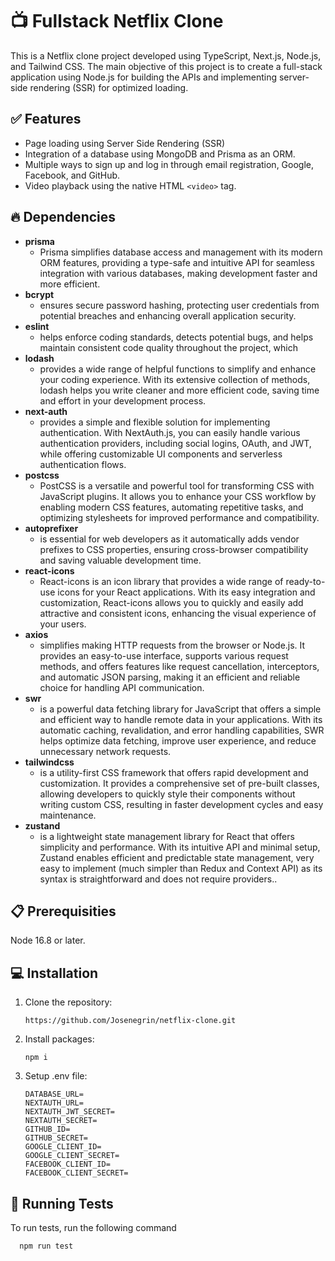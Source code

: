 
# 📺 Fullstack Netflix Clone

This is a Netflix clone project developed using TypeScript, Next.js, Node.js, and Tailwind CSS. The main objective of this project is to create a full-stack application using Node.js for building the APIs and implementing server-side rendering (SSR) for optimized loading.






## ✅ Features

- Page loading using Server Side Rendering (SSR)
- Integration of a database using MongoDB and Prisma as an ORM.
- Multiple ways to sign up and log in through email registration, Google, Facebook, and GitHub.
- Video playback using the native HTML `<video>` tag.


## 🔥 Dependencies
    
- **prisma**
    - Prisma simplifies database access and management with its modern ORM features, providing a type-safe and intuitive API for seamless integration with various databases, making development faster and more efficient.
- **bcrypt**
    - ensures secure password hashing, protecting user credentials from potential breaches and enhancing overall application security.
- **eslint**
    - helps enforce coding standards, detects potential bugs, and helps maintain consistent code quality throughout the project, which
- **lodash**
    - provides a wide range of helpful functions to simplify and enhance your coding experience. With its extensive collection of methods, lodash helps you write cleaner and more efficient code, saving time and effort in your development process.
- **next-auth**
    - provides a simple and flexible solution for implementing authentication. With NextAuth.js, you can easily handle various authentication providers, including social logins, OAuth, and JWT, while offering customizable UI components and serverless authentication flows.
- **postcss**
    - PostCSS is a versatile and powerful tool for transforming CSS with JavaScript plugins. It allows you to enhance your CSS workflow by enabling modern CSS features, automating repetitive tasks, and optimizing stylesheets for improved performance and compatibility.
- **autoprefixer**
    - is essential for web developers as it automatically adds vendor prefixes to CSS properties, ensuring cross-browser compatibility and saving valuable development time.
- **react-icons**
    - React-icons is an icon library that provides a wide range of ready-to-use icons for your React applications. With its easy integration and customization, React-icons allows you to quickly and easily add attractive and consistent icons, enhancing the visual experience of your users.
- **axios**
    - simplifies making HTTP requests from the browser or Node.js. It provides an easy-to-use interface, supports various request methods, and offers features like request cancellation, interceptors, and automatic JSON parsing, making it an efficient and reliable choice for handling API communication.
- **swr**
    - is a powerful data fetching library for JavaScript that offers a simple and efficient way to handle remote data in your applications. With its automatic caching, revalidation, and error handling capabilities, SWR helps optimize data fetching, improve user experience, and reduce unnecessary network requests.
- **tailwindcss**
    - is a utility-first CSS framework that offers rapid development and customization. It provides a comprehensive set of pre-built classes, allowing developers to quickly style their components without writing custom CSS, resulting in faster development cycles and easy maintenance.
- **zustand**
    - is a lightweight state management library for React that offers simplicity and performance. With its intuitive API and minimal setup, Zustand enables efficient and predictable state management, very easy to implement (much simpler than Redux and Context API) as its syntax is straightforward and does not require providers..

## 📋 Prerequisities

Node 16.8 or later.
## 💻 Installation

1. Clone the repository:
    ```
    https://github.com/Josenegrin/netflix-clone.git
    ```

2. Install packages:
    ```
    npm i
    ```

3. Setup .env file:
    ```
    DATABASE_URL=
    NEXTAUTH_URL=
    NEXTAUTH_JWT_SECRET=
    NEXTAUTH_SECRET=
    GITHUB_ID=
    GITHUB_SECRET=
    GOOGLE_CLIENT_ID=
    GOOGLE_CLIENT_SECRET=
    FACEBOOK_CLIENT_ID=
    FACEBOOK_CLIENT_SECRET=
    ```
    
## 🔬 Running Tests

To run tests, run the following command

```
  npm run test
```

